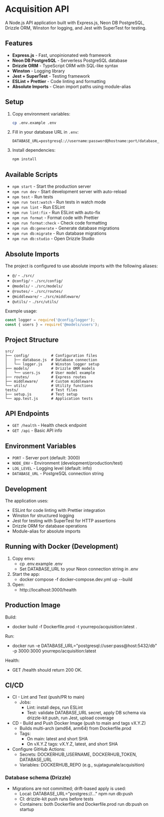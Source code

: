 # Acquisition API

A Node.js API application built with Express.js, Neon DB PostgreSQL, Drizzle ORM, Winston for logging, and Jest with SuperTest for testing.

## Features

- **Express.js** - Fast, unopinionated web framework
- **Neon DB PostgreSQL** - Serverless PostgreSQL database
- **Drizzle ORM** - TypeScript ORM with SQL-like syntax
- **Winston** - Logging library
- **Jest + SuperTest** - Testing framework
- **ESLint + Prettier** - Code linting and formatting
- **Absolute Imports** - Clean import paths using module-alias

## Setup

1. Copy environment variables:
   ```bash
   cp .env.example .env
   ```

2. Fill in your database URL in `.env`:
   ```
   DATABASE_URL=postgresql://username:password@hostname:port/database_name
   ```

3. Install dependencies:
   ```bash
   npm install
   ```

## Available Scripts

- `npm start` - Start the production server
- `npm run dev` - Start development server with auto-reload
- `npm test` - Run tests
- `npm run test:watch` - Run tests in watch mode
- `npm run lint` - Run ESLint
- `npm run lint:fix` - Run ESLint with auto-fix
- `npm run format` - Format code with Prettier
- `npm run format:check` - Check code formatting
- `npm run db:generate` - Generate database migrations
- `npm run db:migrate` - Run database migrations
- `npm run db:studio` - Open Drizzle Studio

## Absolute Imports

The project is configured to use absolute imports with the following aliases:

- `@/` - `./src/`
- `@config/` - `./src/config/`
- `@models/` - `./src/models/`
- `@routes/` - `./src/routes/`
- `@middleware/` - `./src/middleware/`
- `@utils/` - `./src/utils/`

Example usage:
```javascript
const logger = require('@config/logger');
const { users } = require('@models/users');
```

## Project Structure

```
src/
├── config/          # Configuration files
│   ├── database.js  # Database connection
│   └── logger.js    # Winston logger setup
├── models/          # Drizzle ORM models
│   └── users.js     # User model example
├── routes/          # Express routes
├── middleware/      # Custom middleware
└── utils/           # Utility functions
tests/               # Test files
├── setup.js         # Test setup
└── app.test.js      # Application tests
```

## API Endpoints

- `GET /health` - Health check endpoint
- `GET /api` - Basic API info

## Environment Variables

- `PORT` - Server port (default: 3000)
- `NODE_ENV` - Environment (development/production/test)
- `LOG_LEVEL` - Logging level (default: info)
- `DATABASE_URL` - PostgreSQL connection string

## Development

The application uses:
- ESLint for code linting with Prettier integration
- Winston for structured logging
- Jest for testing with SuperTest for HTTP assertions
- Drizzle ORM for database operations
- Module-alias for absolute imports

## Running with Docker (Development)

1. Copy envs:
   - cp .env.example .env
   - Set DATABASE_URL to your Neon connection string in .env
2. Start the app:
   - docker compose -f docker-compose.dev.yml up --build
3. Open:
   - http://localhost:3000/health

## Production Image

Build:
- docker build -f Dockerfile.prod -t yourrepo/acquisition:latest .

Run:
- docker run -e DATABASE_URL="postgresql://user:pass@host:5432/db" -p 3000:3000 yourrepo/acquisition:latest

Health:
- GET /health should return 200 OK.

## CI/CD

- CI - Lint and Test (push/PR to main)
  - Jobs:
    - Lint: install deps, run ESLint
    - Test: validate DATABASE_URL secret, apply DB schema via drizzle-kit push, run Jest, upload coverage
- CD - Build and Push Docker Image (push to main and tags vX.Y.Z)
  - Builds multi-arch (amd64, arm64) from Dockerfile.prod
  - Tags:
    - On main: latest and short SHA
    - On vX.Y.Z tags: vX.Y.Z, latest, and short SHA
- Configure GitHub Actions:
  - Secrets: DOCKERHUB_USERNAME, DOCKERHUB_TOKEN, DATABASE_URL
  - Variables: DOCKERHUB_REPO (e.g., sujatagunale/acquisition)

### Database schema (Drizzle)
- Migrations are not committed; drift-based apply is used:
  - Local: DATABASE_URL="postgres://..." npm run db:push
  - CI: drizzle-kit push runs before tests
  - Containers: both Dockerfile and Dockerfile.prod run db:push on startup
